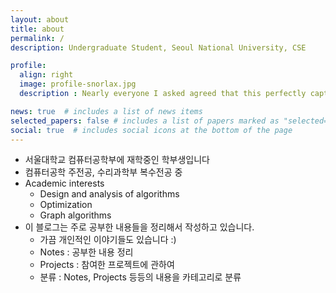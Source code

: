 ```yaml
---
layout: about
title: about
permalink: /
description: Undergraduate Student, Seoul National University, CSE

profile:
  align: right
  image: profile-snorlax.jpg
  description : Nearly everyone I asked agreed that this perfectly captures my image.

news: true  # includes a list of news items
selected_papers: false # includes a list of papers marked as "selected={true}"
social: true  # includes social icons at the bottom of the page
---
```


- 서울대학교 컴퓨터공학부에 재학중인 학부생입니다
- 컴퓨터공학 주전공, 수리과학부 복수전공 중
- Academic interests
  - Design and analysis of algorithms
  - Optimization
  - Graph algorithms
- 이 블로그는 주로 공부한 내용들을 정리해서 작성하고 있습니다. 
  - 가끔 개인적인 이야기들도 있습니다 :) 
  - Notes : 공부한 내용 정리
  - Projects : 참여한 프로젝트에 관하여 
  - 분류 : Notes, Projects 등등의 내용을 카테고리로 분류